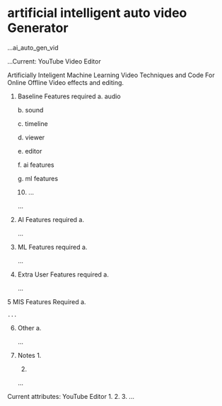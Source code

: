 # artificial intelligent auto video Generator
...ai_auto_gen_vid

...Current: YouTube Video Editor



Artificially  Inteligent Machine Learning  Video Techniques and Code For Online Offline Video effects and editing. 

1. Baseline Features required
    a. audio
    
    b. sound
    
    c. timeline
    
    d. viewer
    
    e. editor
    
    f. ai features
    
    g. ml features
    
    10. ...
    
    ...

2. AI Features required
    a.
    
    ...

3. ML Features required
    a.
    
    ...

4. Extra User Features required
    a.
    
    ...

5 MIS Features Required
    a.
    
    ...

6. Other
    a.
    
    ...

7. Notes
    1.
    
    
    
    2.

    ...



Current attributes: YouTube Editor
    1.
    2.
    3.
    ...
